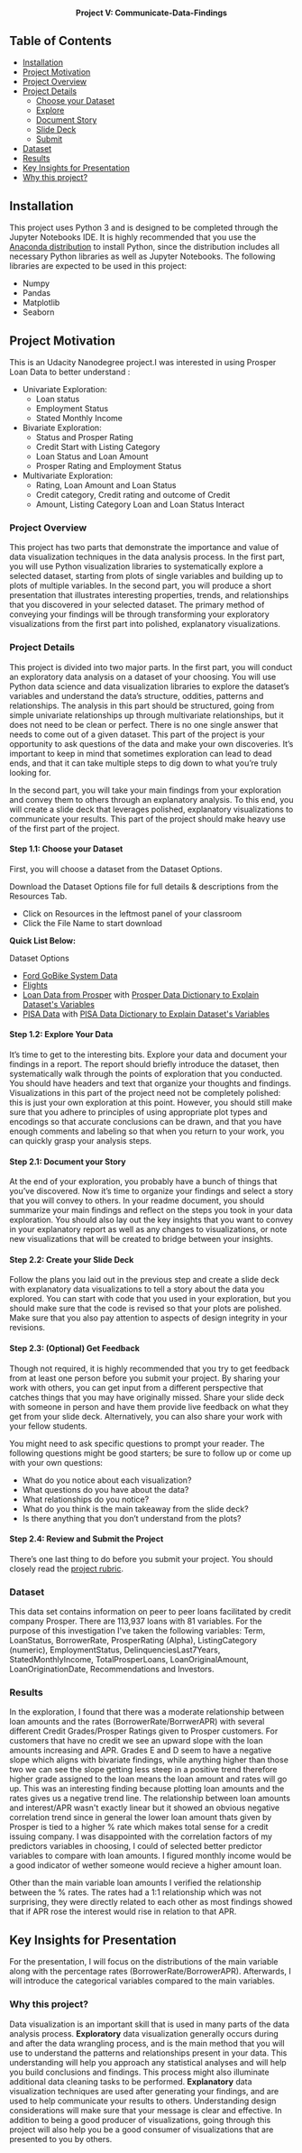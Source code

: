 
<h4 align="center">Project V: Communicate-Data-Findings</h4>

## Table of Contents
- [Installation](#installation)
- [Project Motivation](#motivation)
- [Project Overview](#po)
- [Project Details](#pd)
  - [Choose your Dataset](#choose)
  - [Explore](#explore)
  - [Document Story](#ds)
  - [Slide Deck](#sd)
  - [Submit](#submit)
- [Dataset](#dataset)
- [Results](#results)
- [Key Insights for Presentation](#kip)
- [Why this project?](#p) 


## Installation <a name="installation"></a>
This project uses Python 3 and is designed to be completed through the Jupyter Notebooks IDE. It is highly recommended that you use the [Anaconda distribution](https://www.anaconda.com/distribution/) to install Python, since the distribution includes all necessary Python libraries as well as Jupyter Notebooks. The following libraries are expected to be used in this project:

- Numpy
- Pandas
- Matplotlib
- Seaborn

## Project Motivation <a name="motivation"></a>

This is an Udacity Nanodegree project.I was interested in using Prosper Loan Data to better understand : </br>
- Univariate Exploration:
  - Loan status
  - Employment Status
  - Stated Monthly Income
- Bivariate Exploration:
  - Status and Prosper Rating
  - Credit Start with Listing Category
  - Loan Status and Loan Amount
  - Prosper Rating and Employment Status
- Multivariate Exploration:
  - Rating, Loan Amount and Loan Status
  - Credit category, Credit rating and outcome of Credit
  - Amount, Listing Category Loan and Loan Status Interact
  
### Project Overview <a name="po"></a>

This project has two parts that demonstrate the importance and value of data visualization techniques in the data analysis process. In the first part, you will use Python visualization libraries to systematically explore a selected dataset, starting from plots of single variables and building up to plots of multiple variables. In the second part, you will produce a short presentation that illustrates interesting properties, trends, and relationships that you discovered in your selected dataset. The primary method of conveying your findings will be through transforming your exploratory visualizations from the first part into polished, explanatory visualizations.


### Project Details <a name="pd"></a>

This project is divided into two major parts. In the first part, you will conduct an exploratory data analysis on a dataset of your choosing. You will use Python data science and data visualization libraries to explore the dataset’s variables and understand the data’s structure, oddities, patterns and relationships. The analysis in this part should be structured, going from simple univariate relationships up through multivariate relationships, but it does not need to be clean or perfect. There is no one single answer that needs to come out of a given dataset. This part of the project is your opportunity to ask questions of the data and make your own discoveries. It’s important to keep in mind that sometimes exploration can lead to dead ends, and that it can take multiple steps to dig down to what you’re truly looking for.

In the second part, you will take your main findings from your exploration and convey them to others through an explanatory analysis. To this end, you will create a slide deck that leverages polished, explanatory visualizations to communicate your results. This part of the project should make heavy use of the first part of the project. 

#### Step 1.1: Choose your Dataset <a name="choose"></a>

First, you will choose a dataset from the Dataset Options.

Download the Dataset Options file for full details & descriptions from the Resources Tab.

   * Click on Resources in the leftmost panel of your classroom
   * Click the File Name to start download

**Quick List Below:**

Dataset Options

* [Ford GoBike System Data](https://www.google.com/url?q=https://www.fordgobike.com/system-data&sa=D&ust=1554486256012000)
* [Flights](https://www.google.com/url?q=http://stat-computing.org/dataexpo/2009/the-data.html&sa=D&ust=1554486256017000)
* [Loan Data from Prosper](https://www.google.com/url?q=https://s3.amazonaws.com/udacity-hosted-downloads/ud651/prosperLoanData.csv&sa=D&ust=1554486256021000) with [Prosper Data Dictionary to Explain Dataset's Variables](https://www.google.com/url?q=https://docs.google.com/spreadsheet/ccc?key%3D0AllIqIyvWZdadDd5NTlqZ1pBMHlsUjdrOTZHaVBuSlE%26usp%3Dsharing&sa=D&ust=1554486256024000)
* [PISA Data](https://www.google.com/url?q=https://s3.amazonaws.com/udacity-hosted-downloads/ud507/pisa2012.csv.zip&sa=D&ust=1554482573645000) with [PISA Data Dictionary to Explain Dataset's Variables](https://www.google.com/url?q=https://s3.amazonaws.com/udacity-hosted-downloads/ud507/pisadict2012.csv&sa=D&ust=1554482573645000)

#### Step 1.2: Explore Your Data <a name="explore"></a>

It’s time to get to the interesting bits. Explore your data and document your findings in a report. The report should briefly introduce the dataset, then systematically walk through the points of exploration that you conducted. You should have headers and text that organize your thoughts and findings. Visualizations in this part of the project need not be completely polished: this is just your own exploration at this point. However, you should still make sure that you adhere to principles of using appropriate plot types and encodings so that accurate conclusions can be drawn, and that you have enough comments and labeling so that when you return to your work, you can quickly grasp your analysis steps.

#### Step 2.1: Document your Story <a name="ds"></a>

At the end of your exploration, you probably have a bunch of things that you’ve discovered. Now it’s time to organize your findings and select a story that you will convey to others. In your readme document, you should summarize your main findings and reflect on the steps you took in your data exploration. You should also lay out the key insights that you want to convey in your explanatory report as well as any changes to visualizations, or note new visualizations that will be created to bridge between your insights.

#### Step 2.2: Create your Slide Deck <a name="sd"></a>

Follow the plans you laid out in the previous step and create a slide deck with explanatory data visualizations to tell a story about the data you explored. You can start with code that you used in your exploration, but you should make sure that the code is revised so that your plots are polished. Make sure that you also pay attention to aspects of design integrity in your revisions.

#### Step 2.3: (Optional) Get Feedback

Though not required, it is highly recommended that you try to get feedback from at least one person before you submit your project. By sharing your work with others, you can get input from a different perspective that catches things that you may have originally missed. Share your slide deck with someone in person and have them provide live feedback on what they get from your slide deck. Alternatively, you can also share your work with your fellow students.

You might need to ask specific questions to prompt your reader. The following questions might be good starters; be sure to follow up or come up with your own questions:

   * What do you notice about each visualization?
   * What questions do you have about the data?
   * What relationships do you notice?
   * What do you think is the main takeaway from the slide deck?
   * Is there anything that you don’t understand from the plots?

#### Step 2.4: Review and Submit the Project <a name="submit"></a>

There’s one last thing to do before you submit your project. You should closely read the [project rubric](https://review.udacity.com/#!/projects/8ff9475b-3d6b-4c5b-9593-96794db62987/rubric).


### Dataset <a name="dataset"></a>
This data set contains information on peer to peer loans facilitated by credit company Prosper. There are 113,937 loans with 81 variables. For the purpose of this investigation I've taken the following variables: Term, LoanStatus, BorrowerRate, ProsperRating (Alpha), ListingCategory (numeric), EmploymentStatus, DelinquenciesLast7Years, StatedMonthlyIncome, TotalProsperLoans, LoanOriginalAmount, LoanOriginationDate, Recommendations and Investors.

 
### Results <a name="results"></a>

In the exploration, I found that there was a moderate relationship between loan amounts and the rates (BorrowerRate/BorrwerAPR) with several different Credit Grades/Prosper Ratings given to Prosper customers. For customers that have no credit we see an upward slope with the loan amounts increasing and APR. Grades E and D seem to have a negative slope which aligns with bivariate findings, while anything higher than those two we can see the slope getting less steep  in a positive trend therefore higher grade assigned to the loan means the loan amount and rates will go up. This was an interesting finding because plotting loan amounts and the rates gives us a negative trend line. The relationship between loan amounts and interest/APR wasn't exactly linear but it showed an obvious negative correlation trend since in general the lower loan amount thats given by Prosper is tied to a higher % rate which makes total sense for a credit issuing company. I was disappointed with the correlation factors of my predictors variables in choosing, I could of selected better predictor variables to compare with loan amounts. I figured monthly income would be a good indicator of wether someone would recieve a higher amount loan. 

Other than the main variable loan amounts I verified the relationship between the % rates.
The rates had a 1:1 relationship which was not surprising, they were directly related to each other as most findings showed that if APR rose the interest would rise in relation to that APR. 

## Key Insights for Presentation <a name="kip"></a>

For the presentation, I will focus on the distributions of the main variable along with the percentage rates (BorrowerRate/BorrowerAPR). Afterwards, I will introduce the categorical variables compared to the main variables. 

   
### Why this project? <a name="p"></a>

Data visualization is an important skill that is used in many parts of the data analysis process. **Exploratory** data visualization generally occurs during and after the data wrangling process, and is the main method that you will use to understand the patterns and relationships present in your data. This understanding will help you approach any statistical analyses and will help you build conclusions and findings. This process might also illuminate additional data cleaning tasks to be performed. **Explanatory** data visualization techniques are used after generating your findings, and are used to help communicate your results to others. Understanding design considerations will make sure that your message is clear and effective. In addition to being a good producer of visualizations, going through this project will also help you be a good consumer of visualizations that are presented to you by others.

